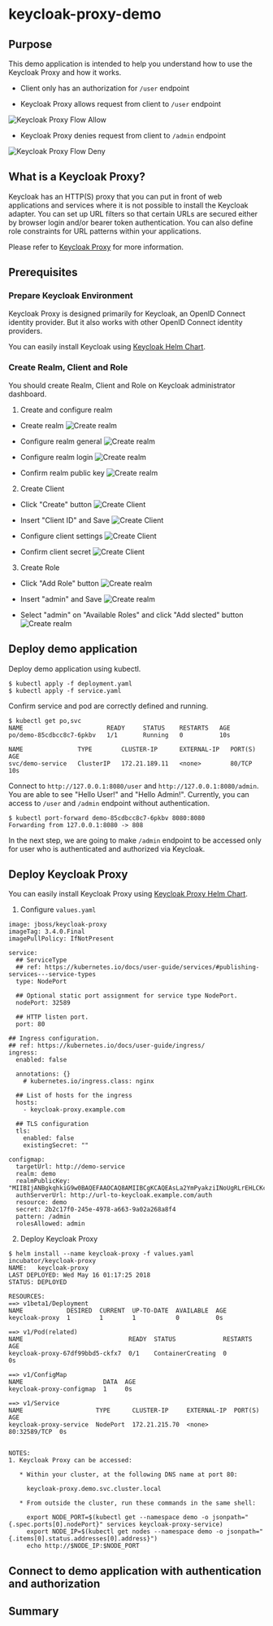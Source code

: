 # keycloak-proxy-demo

## Purpose

This demo application is intended to help you understand how to use the Keycloak Proxy and how it works.

- Client only has an authorization for `/user` endpoint

- Keycloak Proxy allows request from client to `/user` endpoint

![Keycloak Proxy Flow Allow](./img/keycloak_proxy_flow_allow.png)

- Keycloak Proxy denies request from client to `/admin` endpoint

![Keycloak Proxy Flow Deny](./img/keycloak_proxy_flow_deny.png)

## What is a Keycloak Proxy?

Keycloak has an HTTP(S) proxy that you can put in front of web applications and services where it is not possible to install the Keycloak adapter. You can set up URL filters so that certain URLs are secured either by browser login and/or bearer token authentication. You can also define role constraints for URL patterns within your applications.

Please refer to [Keycloak Proxy](https://www.keycloak.org/docs/3.3/server_installation/topics/proxy.html) for more information.

## Prerequisites

### Prepare Keycloak Environment

Keycloak Proxy is designed primarily for Keycloak, an OpenID Connect identity provider. But it also works with other OpenID Connect identity providers.

You can easily install Keycloak using [Keycloak Helm Chart](https://github.com/kubernetes/charts/tree/master/incubator/keycloak).

### Create Realm, Client and Role

You should create Realm, Client and Role on Keycloak administrator dashboard.

1. Create and configure realm

- Create realm
![Create realm](./img/add_realm.png)

- Configure realm general
![Create realm](./img/realm_general.png)

- Configure realm login
![Create realm](./img/realm_login.png)

- Confirm realm public key
![Create realm](./img/realm_publickey.png)

2. Create Client

- Click "Create" button
![Create Client](./img/add_client1.png)

- Insert "Client ID" and Save
![Create Client](./img/add_client2.png)

- Configure client settings
![Create Client](./img/client_settings.png)

- Confirm client secret
![Create Client](./img/client_secret.png)

3. Create Role

- Click "Add Role" button
![Create realm](./img/add_role1.png)

- Insert "admin" and Save
![Create realm](./img/add_role2.png)

- Select "admin" on "Available Roles" and click "Add slected" button
![Create realm](./img/role_default.png)

## Deploy demo application

Deploy demo application using kubectl.

```
$ kubectl apply -f deployment.yaml
$ kubectl apply -f service.yaml
```

Confirm service and pod are correctly defined and running.

```
$ kubectl get po,svc
NAME                       READY     STATUS    RESTARTS   AGE
po/demo-85cdbcc8c7-6pkbv   1/1       Running   0          10s

NAME               TYPE        CLUSTER-IP      EXTERNAL-IP   PORT(S)   AGE
svc/demo-service   ClusterIP   172.21.189.11   <none>        80/TCP    10s
```
Connect to `http://127.0.0.1:8080/user` and `http://127.0.0.1:8080/admin`.
You are able to see "Hello User!" and "Hello Admin!".
Currently, you can access to `/user` and `/admin` endpoint without authentication.

```
$ kubectl port-forward demo-85cdbcc8c7-6pkbv 8080:8080
Forwarding from 127.0.0.1:8080 -> 808
```

In the next step, we are going to make `/admin` endpoint to be accessed only for user who is authenticated and authorized via Keycloak.

## Deploy Keycloak Proxy

You can easily install Keycloak Proxy using [Keycloak Proxy Helm Chart](https://github.com/kubernetes/charts/tree/master/incubator/keycloak-proxy).

1. Configure `values.yaml`

```
image: jboss/keycloak-proxy
imageTag: 3.4.0.Final
imagePullPolicy: IfNotPresent

service:
  ## ServiceType
  ## ref: https://kubernetes.io/docs/user-guide/services/#publishing-services---service-types
  type: NodePort

  ## Optional static port assignment for service type NodePort.
  nodePort: 32589

  ## HTTP listen port.
  port: 80

## Ingress configuration.
## ref: https://kubernetes.io/docs/user-guide/ingress/
ingress:
  enabled: false

  annotations: {}
    # kubernetes.io/ingress.class: nginx

  ## List of hosts for the ingress
  hosts:
    - keycloak-proxy.example.com

  ## TLS configuration
  tls:
    enabled: false
    existingSecret: ""

configmap:
  targetUrl: http://demo-service
  realm: demo
  realmPublicKey: "MIIBIjANBgkqhkiG9w0BAQEFAAOCAQ8AMIIBCgKCAQEAsLa2YmPyakziINoUgRLrEHLCKcyz62LhLU4JQsbJXMa1Zj4u/bU5D4dau1WkF94ivKV1osvqJqtQ4jCJYfRYrhCYeYOZWB7YFxELj+zMyP72Gxqg/YfWXKrzVnI5MYdZNx52dWAvBVDsDrxiZzJ0Xc92qCdKnEbvpK50XCh15KjWSjucbcJPwGX6kclLCmX0V47ziSo83FjH3ddFP81Kmza3on569Xi0QAAx3g/ZgPgZOSuF9OWwh3aMTwkfx9DlGeU5pY7uqvjuM9v33g0tdpOEelRAqu0aH/HEFXk9Mn74U1GQU/drflQVWEbv+9YvnUJN4cGt0oqmwQYU+Ix4qwIDAQAB"
  authServerUrl: http://url-to-keycloak.example.com/auth
  resource: demo
  secret: 2b2c17f0-245e-4978-a663-9a02a268a8f4
  pattern: /admin
  rolesAllowed: admin
```

2. Deploy Keycloak Proxy
```
$ helm install --name keycloak-proxy -f values.yaml incubator/keycloak-proxy
NAME:   keycloak-proxy
LAST DEPLOYED: Wed May 16 01:17:25 2018
STATUS: DEPLOYED

RESOURCES:
==> v1beta1/Deployment
NAME            DESIRED  CURRENT  UP-TO-DATE  AVAILABLE  AGE
keycloak-proxy  1        1        1           0          0s

==> v1/Pod(related)
NAME                             READY  STATUS             RESTARTS  AGE
keycloak-proxy-67df99bbd5-ckfx7  0/1    ContainerCreating  0         0s

==> v1/ConfigMap
NAME                      DATA  AGE
keycloak-proxy-configmap  1     0s

==> v1/Service
NAME                    TYPE      CLUSTER-IP     EXTERNAL-IP  PORT(S)       AGE
keycloak-proxy-service  NodePort  172.21.215.70  <none>       80:32589/TCP  0s


NOTES:
1. Keycloak Proxy can be accessed:

   * Within your cluster, at the following DNS name at port 80:

     keycloak-proxy.demo.svc.cluster.local

   * From outside the cluster, run these commands in the same shell:

     export NODE_PORT=$(kubectl get --namespace demo -o jsonpath="{.spec.ports[0].nodePort}" services keycloak-proxy-service)
     export NODE_IP=$(kubectl get nodes --namespace demo -o jsonpath="{.items[0].status.addresses[0].address}")
     echo http://$NODE_IP:$NODE_PORT
```

## Connect to demo application with authentication and authorization


## Summary

